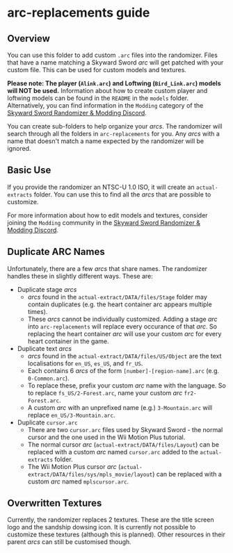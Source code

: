 # arc-replacements guide
## Overview
You can use this folder to add custom `.arc` files into the randomizer. Files that have a name matching a Skyward Sword *arc* will get patched with your custom file. This can be used for custom models and textures.

**Please note: The player (`Alink.arc`) and Loftwing (`Bird_Link.arc`) models will NOT be used.** Information about how to create custom player and loftwing models can be found in the `README` in the `models` folder. Alternatively, you can find information in the `Modding` category of the [Skyward Sword Randomizer & Modding Discord](https://discord.gg/evpNKkaaw6).

You can create sub-folders to help organize your *arcs*. The randomizer will search through all the folders in `arc-replacements` for you. Any *arcs* with a name that doesn't match a name expected by the randomizer will be ignored.

## Basic Use
If you provide the randomizer an NTSC-U 1.0 ISO, it will create an `actual-extracts` folder. You can use this to find all the *arcs* that are possible to customize.

For more information about how to edit models and textures, consider joining the `Modding` community in the [Skyward Sword Randomizer & Modding Discord](https://discord.gg/evpNKkaaw6).

## Duplicate ARC Names
Unfortunately, there are a few *arcs* that share names. The randomizer handles these in slightly different ways. These are:
* Duplicate stage *arcs*
  * *arcs* found in the `actual-extract/DATA/files/Stage` folder may contain duplicates (e.g. the heart container arc appears multiple times).
  * These *arcs* cannot be individually customized. Adding a stage *arc* into `arc-replacements` will replace every occurance of that *arc*. So replacing the heart container *arc* will use your custom *arc* for every heart container in the game.
* Duplicate text *arcs*
  * *arcs* found in the `actual-extract/DATA/files/US/Object` are the text localisations for `en_US`, `es_US`, and `fr_US`.
  * Each contains 6 *arcs* of the form `[number]-[region-name].arc` (e.g. `0-Common.arc`).
  * To replace these, prefix your custom *arc* name with the language. So to replace `fs_US/2-Forest.arc`, name your custom *arc* `fr2-Forest.arc`.
  * A custom *arc* with an unprefixed name (e.g.) `3-Mountain.arc` will replace `en_US/3-Mountain.arc`.
* Duplicate `cursor.arc`
  * There are two `cursor.arc` files used by Skyward Sword - the normal cursor and the one used in the Wii Motion Plus tutorial.
  * The normal cursor *arc* (`actual-extract/DATA/files/Layout`) can be replaced with a custom *arc* named `cursor.arc` added to the `actual-extracts` folder.
  * The Wii Motion Plus cursor *arc* (`actual-extract/DATA/files/sys/mpls_movie/layout`) can be replaced with a custom *arc* named `mplscursor.arc`.

## Overwritten Textures
Currently, the randomizer replaces 2 textures. These are the title screen logo and the sandship dowsing icon. It is currently not possible to customize these textures (although this is planned). Other resources in their parent *arcs* can still be customised though.
